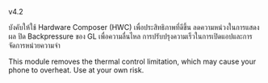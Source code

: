 v4.2

บังคับให้ใช้ Hardware Composer (HWC) เพื่อประสิทธิภาพที่ดีขึ้น
ลดความหน่วงในการแสดงผล
ปิด Backpressure ของ GL เพื่อความลื่นไหล
การปรับปรุงความเร็วในการเปิดแอปและการจัดการหน่วยความจำ

This module removes the thermal control limitation, which may cause your phone to overheat. Use at your own risk.

